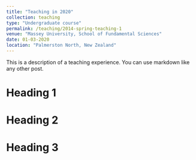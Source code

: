 ```yaml
---
title: "Teaching in 2020"
collection: teaching
type: "Undergraduate course"
permalink: /teaching/2014-spring-teaching-1
venue: "Massey University, School of Fundamental Sciences"
date: 01-03-2020
location: "Palmerston North, New Zealand"
---
```


This is a description of a teaching experience. You can use markdown like any other post.

Heading 1
======

Heading 2
======

Heading 3
======
